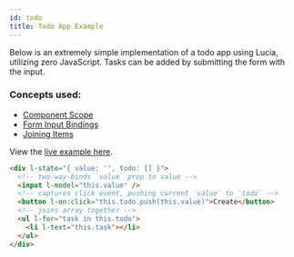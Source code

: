 ```yaml
---
id: todo
title: Todo App Example
---
```


Below is an extremely simple implementation of a todo app using Lucia, utilizing zero JavaScript. Tasks can be added by submitting the form with the input.

### Concepts used:

- [Component Scope](/docs/essentials/components)
- [Form Input Bindings](/docs/essentials/formInputBindings)
- [Joining Items](/docs/essentials/joiningItems)

View the [live example here](https://codepen.io/aidenybai/pen/JjRrwjN).

```html
<div l-state="{ value: '', todo: [] }">
  <!-- two-way-binds `value` prop to value -->
  <input l-model="this.value" />
  <!-- captures click event, pushing current `value` to `todo` -->
  <button l-on:click="this.todo.push(this.value)">Create</button>
  <!-- joins array together -->
  <ul l-for="task in this.todo">
    <li l-text="this.task"></li>
  </ul>
</div>
```
